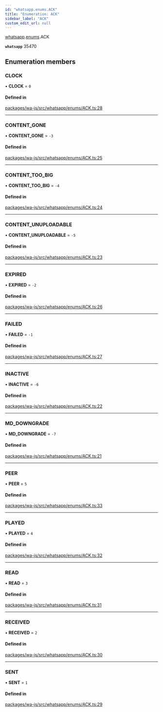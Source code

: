 ```yaml
---
id: "whatsapp.enums.ACK"
title: "Enumeration: ACK"
sidebar_label: "ACK"
custom_edit_url: null
---
```


[whatsapp](../namespaces/whatsapp.md).[enums](../namespaces/whatsapp.enums.md).ACK

**`whatsapp`** 35470

## Enumeration members

### CLOCK

• **CLOCK** = `0`

#### Defined in

[packages/wa-js/src/whatsapp/enums/ACK.ts:28](https://github.com/wppconnect-team/wa-js/blob/main/src/whatsapp/enums/ACK.ts#L28)

___

### CONTENT\_GONE

• **CONTENT\_GONE** = `-3`

#### Defined in

[packages/wa-js/src/whatsapp/enums/ACK.ts:25](https://github.com/wppconnect-team/wa-js/blob/main/src/whatsapp/enums/ACK.ts#L25)

___

### CONTENT\_TOO\_BIG

• **CONTENT\_TOO\_BIG** = `-4`

#### Defined in

[packages/wa-js/src/whatsapp/enums/ACK.ts:24](https://github.com/wppconnect-team/wa-js/blob/main/src/whatsapp/enums/ACK.ts#L24)

___

### CONTENT\_UNUPLOADABLE

• **CONTENT\_UNUPLOADABLE** = `-5`

#### Defined in

[packages/wa-js/src/whatsapp/enums/ACK.ts:23](https://github.com/wppconnect-team/wa-js/blob/main/src/whatsapp/enums/ACK.ts#L23)

___

### EXPIRED

• **EXPIRED** = `-2`

#### Defined in

[packages/wa-js/src/whatsapp/enums/ACK.ts:26](https://github.com/wppconnect-team/wa-js/blob/main/src/whatsapp/enums/ACK.ts#L26)

___

### FAILED

• **FAILED** = `-1`

#### Defined in

[packages/wa-js/src/whatsapp/enums/ACK.ts:27](https://github.com/wppconnect-team/wa-js/blob/main/src/whatsapp/enums/ACK.ts#L27)

___

### INACTIVE

• **INACTIVE** = `-6`

#### Defined in

[packages/wa-js/src/whatsapp/enums/ACK.ts:22](https://github.com/wppconnect-team/wa-js/blob/main/src/whatsapp/enums/ACK.ts#L22)

___

### MD\_DOWNGRADE

• **MD\_DOWNGRADE** = `-7`

#### Defined in

[packages/wa-js/src/whatsapp/enums/ACK.ts:21](https://github.com/wppconnect-team/wa-js/blob/main/src/whatsapp/enums/ACK.ts#L21)

___

### PEER

• **PEER** = `5`

#### Defined in

[packages/wa-js/src/whatsapp/enums/ACK.ts:33](https://github.com/wppconnect-team/wa-js/blob/main/src/whatsapp/enums/ACK.ts#L33)

___

### PLAYED

• **PLAYED** = `4`

#### Defined in

[packages/wa-js/src/whatsapp/enums/ACK.ts:32](https://github.com/wppconnect-team/wa-js/blob/main/src/whatsapp/enums/ACK.ts#L32)

___

### READ

• **READ** = `3`

#### Defined in

[packages/wa-js/src/whatsapp/enums/ACK.ts:31](https://github.com/wppconnect-team/wa-js/blob/main/src/whatsapp/enums/ACK.ts#L31)

___

### RECEIVED

• **RECEIVED** = `2`

#### Defined in

[packages/wa-js/src/whatsapp/enums/ACK.ts:30](https://github.com/wppconnect-team/wa-js/blob/main/src/whatsapp/enums/ACK.ts#L30)

___

### SENT

• **SENT** = `1`

#### Defined in

[packages/wa-js/src/whatsapp/enums/ACK.ts:29](https://github.com/wppconnect-team/wa-js/blob/main/src/whatsapp/enums/ACK.ts#L29)
